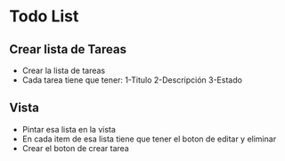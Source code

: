 # Todo List

## Crear lista de Tareas
* Crear la lista de tareas
* Cada tarea tiene que tener:
  1-Titulo
  2-Descripción
  3-Estado

 ## Vista 
 * Pintar esa lista en la vista
 * En cada item de esa lista tiene que tener el boton de editar y eliminar
 * Crear el boton de crear tarea
